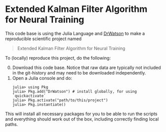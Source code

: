 # Extended Kalman Filter Algorithm for Neural Training

This code base is using the Julia Language and [DrWatson](https://juliadynamics.github.io/DrWatson.jl/stable/)
to make a reproducible scientific project named
> Extended Kalman Filter Algorithm for Neural Training

To (locally) reproduce this project, do the following:

0. Download this code base. Notice that raw data are typically not included in the
   git-history and may need to be downloaded independently.
1. Open a Julia console and do:
   ```
   julia> using Pkg
   julia> Pkg.add("DrWatson") # install globally, for using `quickactivate`
   julia> Pkg.activate("path/to/this/project")
   julia> Pkg.instantiate()
   ```

This will install all necessary packages for you to be able to run the scripts and
everything should work out of the box, including correctly finding local paths.
